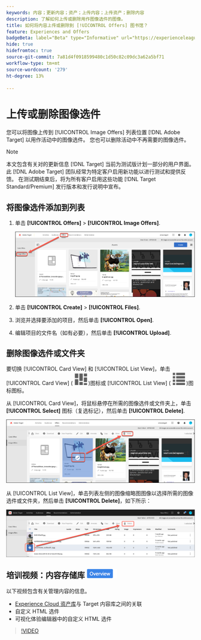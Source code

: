 ```yaml
---
keywords: 内容；更新内容；资产；上传内容；上传资产；删除内容
description: 了解如何上传或删除用作图像选件的图像。
title: 如何将内容上传或删除到 [!UICONTROL Offers] 图书馆？
feature: Experiences and Offers
badgeBeta: label="Beta" type="Informative" url="https://experienceleague.adobe.com/docs/target/using/introduction/intro.html#beta newtab=true" tooltip=" [!DNL Adobe Target] 中有哪些 Beta 功能。"
hide: true
hidefromtoc: true
source-git-commit: 7a81d4f0918599480c1d50c82c09dc3a62a5bf71
workflow-type: tm+mt
source-wordcount: '279'
ht-degree: 13%

---
```


# 上传或删除图像选件

您可以将图像上传到 [!UICONTROL Image Offers] 列表位置 [!DNL Adobe Target] 以用作活动中的图像选件。 您也可以删除活动中不再需要的图像选件。

>[!NOTE]
>
>本文包含有关对的更新信息 [!DNL Target] 当前为测试版计划一部分的用户界面。 此 [!DNL Adobe Target] 团队经常为特定客户启用新功能以进行测试和提供反馈。 在测试期结束后，将为所有客户启用这些功能 [!DNL Target Standard/Premium] 发行版本和发行说明中宣布。

## 将图像选件添加到列表

1. 单击 **[!UICONTROL Offers]** > **[!UICONTROL Image Offers]**.

   ![选件>图像选件](/help/main/c-experiences/c-manage-content/assets/image-offers-tab-new.png)

1. 单击 **[!UICONTROL Create]** > **[!UICONTROL Files]**.
1. 浏览并选择要添加的项目，然后单击 **[!UICONTROL Open]**.
1. 编辑项目的文件名（如有必要），然后单击 **[!UICONTROL Upload]**.

## 删除图像选件或文件夹

要切换 [!UICONTROL Card View] 和 [!UICONTROL List View]，单击 [!UICONTROL Card View] ( ![卡片视图图标](/help/main/c-experiences/c-manage-content/assets/icon-tile.png) )图标或 [!UICONTROL List View] ( ![列表视图图标](/help/main/c-experiences/c-manage-content/assets/icon-list-view.png) )图标图标。

从 [!UICONTROL Card View]，将鼠标悬停在所需的图像选件或文件夹上，单击 **[!UICONTROL Select]** 图标（复选标记），然后单击 **[!UICONTROL Delete]**.

![从信息卡视图中删除选件](/help/main/c-experiences/c-manage-content/assets/delete-card-view.png)

从 [!UICONTROL List View]，单击列表左侧的图像缩略图图像以选择所需的图像选件或文件夹，然后单击 **[!UICONTROL Delete]**，如下所示：

![删除所选项目](/help/main/c-experiences/c-manage-content/assets/delete-image-offer.png)

## 培训视频：内容存储库 ![“概述”标记](/help/main/assets/overview.png)

以下视频包含有关管理内容的信息。

* [Experience Cloud 资产库](https://experienceleague.adobe.com/docs/core-services/interface/assets/creative-cloud.html)与 Target 内容库之间的关联
* 自定义 HTML 选件
* 可视化体验编辑器中的自定义 HTML 选件

>[!VIDEO](https://video.tv.adobe.com/v/17387)